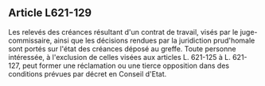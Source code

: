 Article L621-129
----
Les relevés des créances résultant d'un contrat de travail, visés par le
juge-commissaire, ainsi que les décisions rendues par la juridiction prud'homale
sont portés sur l'état des créances déposé au greffe. Toute personne intéressée,
à l'exclusion de celles visées aux articles L. 621-125 à L. 621-127, peut former
une réclamation ou une tierce opposition dans des conditions prévues par décret
en Conseil d'Etat.

